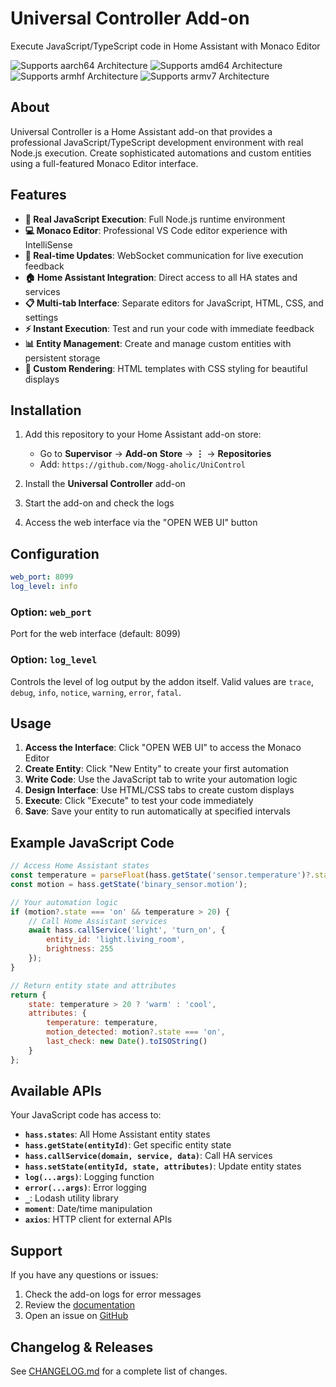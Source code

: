 # Universal Controller Add-on

Execute JavaScript/TypeScript code in Home Assistant with Monaco Editor

![Supports aarch64 Architecture][aarch64-shield] ![Supports amd64 Architecture][amd64-shield] ![Supports armhf Architecture][armhf-shield] ![Supports armv7 Architecture][armv7-shield]

## About

Universal Controller is a Home Assistant add-on that provides a professional JavaScript/TypeScript development environment with real Node.js execution. Create sophisticated automations and custom entities using a full-featured Monaco Editor interface.

## Features

- **🚀 Real JavaScript Execution**: Full Node.js runtime environment
- **💻 Monaco Editor**: Professional VS Code editor experience with IntelliSense
- **🔄 Real-time Updates**: WebSocket communication for live execution feedback
- **🏠 Home Assistant Integration**: Direct access to all HA states and services
- **📋 Multi-tab Interface**: Separate editors for JavaScript, HTML, CSS, and settings
- **⚡ Instant Execution**: Test and run your code with immediate feedback
- **📊 Entity Management**: Create and manage custom entities with persistent storage
- **🎨 Custom Rendering**: HTML templates with CSS styling for beautiful displays

## Installation

1. Add this repository to your Home Assistant add-on store:
   - Go to **Supervisor** → **Add-on Store** → **⋮** → **Repositories**
   - Add: `https://github.com/Nogg-aholic/UniControl`

2. Install the **Universal Controller** add-on

3. Start the add-on and check the logs

4. Access the web interface via the "OPEN WEB UI" button

## Configuration

```yaml
web_port: 8099
log_level: info
```

### Option: `web_port`

Port for the web interface (default: 8099)

### Option: `log_level`

Controls the level of log output by the addon itself. Valid values are `trace`, `debug`, `info`, `notice`, `warning`, `error`, `fatal`.

## Usage

1. **Access the Interface**: Click "OPEN WEB UI" to access the Monaco Editor
2. **Create Entity**: Click "New Entity" to create your first automation
3. **Write Code**: Use the JavaScript tab to write your automation logic
4. **Design Interface**: Use HTML/CSS tabs to create custom displays
5. **Execute**: Click "Execute" to test your code immediately
6. **Save**: Save your entity to run automatically at specified intervals

## Example JavaScript Code

```javascript
// Access Home Assistant states
const temperature = parseFloat(hass.getState('sensor.temperature')?.state || '0');
const motion = hass.getState('binary_sensor.motion');

// Your automation logic
if (motion?.state === 'on' && temperature > 20) {
    // Call Home Assistant services
    await hass.callService('light', 'turn_on', {
        entity_id: 'light.living_room',
        brightness: 255
    });
}

// Return entity state and attributes
return {
    state: temperature > 20 ? 'warm' : 'cool',
    attributes: {
        temperature: temperature,
        motion_detected: motion?.state === 'on',
        last_check: new Date().toISOString()
    }
};
```

## Available APIs

Your JavaScript code has access to:

- **`hass.states`**: All Home Assistant entity states
- **`hass.getState(entityId)`**: Get specific entity state
- **`hass.callService(domain, service, data)`**: Call HA services
- **`hass.setState(entityId, state, attributes)`**: Update entity states
- **`log(...args)`**: Logging function
- **`error(...args)`**: Error logging
- **`_`**: Lodash utility library
- **`moment`**: Date/time manipulation
- **`axios`**: HTTP client for external APIs

## Support

If you have any questions or issues:

1. Check the add-on logs for error messages
2. Review the [documentation](https://github.com/Nogg-aholic/UniControl)
3. Open an issue on [GitHub](https://github.com/Nogg-aholic/UniControl/issues)

## Changelog & Releases

See [CHANGELOG.md](https://github.com/Nogg-aholic/UniControl/blob/master/CHANGELOG.md) for a complete list of changes.

[aarch64-shield]: https://img.shields.io/badge/aarch64-yes-green.svg
[amd64-shield]: https://img.shields.io/badge/amd64-yes-green.svg
[armhf-shield]: https://img.shields.io/badge/armhf-yes-green.svg
[armv7-shield]: https://img.shields.io/badge/armv7-yes-green.svg
